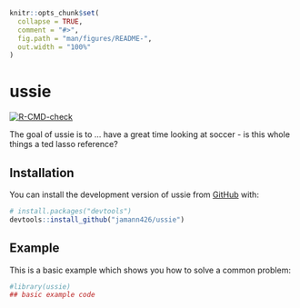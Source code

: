 
<!-- README.md is generated from README.Rmd. Please edit that file -->

``` r
knitr::opts_chunk$set(
  collapse = TRUE,
  comment = "#>",
  fig.path = "man/figures/README-",
  out.width = "100%"
)
```

# ussie

<!-- badges: start -->

[![R-CMD-check](https://github.com/jamann426/ussie/actions/workflows/R-CMD-check.yaml/badge.svg)](https://github.com/jamann426/ussie/actions/workflows/R-CMD-check.yaml)
<!-- badges: end -->

The goal of ussie is to … have a great time looking at soccer - is this
whole things a ted lasso reference?

## Installation

You can install the development version of ussie from
[GitHub](https://github.com/) with:

``` r
# install.packages("devtools")
devtools::install_github("jamann426/ussie")
```

## Example

This is a basic example which shows you how to solve a common problem:

``` r
#library(ussie)
## basic example code
```
